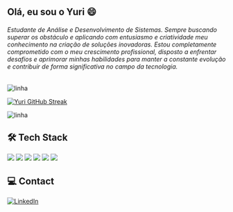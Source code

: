 
## Olá, eu sou o Yuri 😄

###### Estudante de Análise e Desenvolvimento de Sistemas. Sempre buscando superar os obstáculo e aplicando com entusiasmo e criatividade meu conhecimento na criação de soluções inovadoras. Estou completamente comprometido com o meu crescimento profissional, disposto a enfrentar desafios e aprimorar minhas habilidades para manter a constante evolução e contribuir de forma significativa no campo da tecnologia.

![linha](https://user-images.githubusercontent.com/73097560/115834477-dbab4500-a447-11eb-908a-139a6edaec5c.gif)

[![Yuri GitHub Streak](https://streak-stats.demolab.com?user=yurialvs&theme=transparent&locale=pt_BR&card_width=500)](https://git.io/streak-stats)

![linha](https://user-images.githubusercontent.com/73097560/115834477-dbab4500-a447-11eb-908a-139a6edaec5c.gif)


## 🛠️ Tech Stack

[<img src="https://img.shields.io/badge/HTML5-E34F26?style=for-the-badge&logo=html5&logoColor=white"/>](https://github.com/yurialvs/html-css) [<img src="https://img.shields.io/badge/CSS3-1572B6?style=for-the-badge&logo=css3&logoColor=white"/>](https://github.com/yurialvs/html-css) [<img src="https://img.shields.io/badge/JavaScript-F7DF1E?style=for-the-badge&logo=javascript&logoColor=black"/>](https://github.com/yurialvs/javascript) [<img src="https://img.shields.io/badge/Python-14354C?style=for-the-badge&logo=python&logoColor=white"/>](https://github.com/yurialvs/python) <img src="https://img.shields.io/badge/GitHub-100000?style=for-the-badge&logo=github&logoColor=white"/>  <img src="https://img.shields.io/badge/Visual_Studio_Code-0078D4?style=for-the-badge&logo=visual%20studio%20code&logoColor=white"/>

## 💻 Contact

[![LinkedIn](https://img.shields.io/badge/LinkedIn-0077B5?style=for-the-badge&logo=linkedin&logoColor=white)](https://www.linkedin.com/in/yurialvs/)
